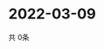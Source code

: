 # 2022-03-09
  共 0条

  <!-- BEGIN -->
  <!-- 最后更新时间Wed Mar 09 2022 14:04:06 GMT+0000 (Coordinated Universal Time) -->
  
  <!-- END -->
  
  
